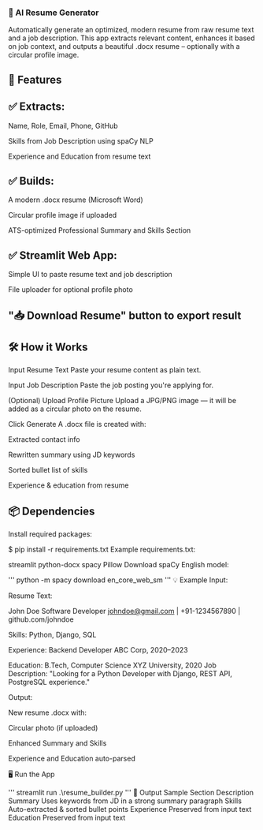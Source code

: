 
### 📄 AI Resume Generator
Automatically generate an optimized, modern resume from raw resume text and a job description. This app extracts relevant content, enhances it based on job context, and outputs a beautiful .docx resume – optionally with a circular profile image.

## 🚀 Features
## ✅ Extracts:

Name, Role, Email, Phone, GitHub

Skills from Job Description using spaCy NLP

Experience and Education from resume text

## ✅ Builds:

A modern .docx resume (Microsoft Word)

Circular profile image if uploaded

ATS-optimized Professional Summary and Skills Section

## ✅ Streamlit Web App:

Simple UI to paste resume text and job description

File uploader for optional profile photo

## "📥 Download Resume" button to export result

## 🛠️ How it Works
Input Resume Text
Paste your resume content as plain text.

Input Job Description
Paste the job posting you're applying for.

(Optional) Upload Profile Picture
Upload a JPG/PNG image — it will be added as a circular photo on the resume.

Click Generate
A .docx file is created with:

Extracted contact info

Rewritten summary using JD keywords

Sorted bullet list of skills

Experience & education from resume

## 📦 Dependencies
Install required packages:


$ pip install -r requirements.txt
Example requirements.txt:


streamlit
python-docx
spacy
Pillow
Download spaCy English model:


''' python -m spacy download en_core_web_sm '''
💡 Example
Input:

Resume Text:


John Doe
Software Developer
johndoe@gmail.com | +91-1234567890 | github.com/johndoe

Skills:
Python, Django, SQL

Experience:
Backend Developer
ABC Corp, 2020–2023

Education:
B.Tech, Computer Science
XYZ University, 2020
Job Description: "Looking for a Python Developer with Django, REST API, PostgreSQL experience."

Output:

New resume .docx with:

Circular photo (if uploaded)

Enhanced Summary and Skills

Experience and Education auto-parsed

🖥️ Run the App

''' streamlit run .\resume_builder.py '''
📁 Output Sample
Section	Description
Summary	Uses keywords from JD in a strong summary paragraph
Skills	Auto-extracted & sorted bullet points
Experience	Preserved from input text
Education	Preserved from input text
